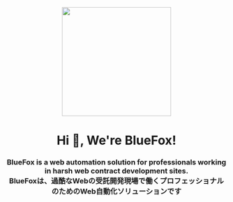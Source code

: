 <div align="center">
<img src="https://github.com/xoFeulB/.github/assets/31212444/4874256e-3c29-433c-9c9e-0774f5d6ee24" width="250px" height="250px">
</div>


<h1 align="center">Hi 👋, We're BlueFox!</h1>
<h3 align="center">
  <div>BlueFox is a web automation solution for professionals working in harsh web contract development sites.</div>
  <div>BlueFoxは、過酷なWebの受託開発現場で働くプロフェッショナルのためのWeb自動化ソリューションです</div>
</h3>

